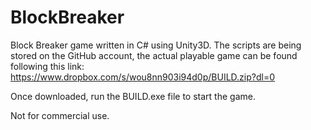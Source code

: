 # BlockBreaker

Block Breaker game written in C# using Unity3D.
The scripts are being stored on the GitHub account, the actual playable game can be found following this link:
https://www.dropbox.com/s/wou8nn903i94d0p/BUILD.zip?dl=0 

Once downloaded, run the BUILD.exe file to start the game.

Not for commercial use.
